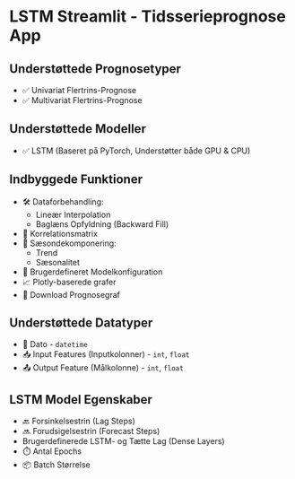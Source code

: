 # LSTM Streamlit - Tidsserieprognose App

## Understøttede Prognosetyper
- ✅ Univariat Flertrins-Prognose
- ✅ Multivariat Flertrins-Prognose

## Understøttede Modeller
- ✅ LSTM (Baseret på PyTorch, Understøtter både GPU & CPU)

## Indbyggede Funktioner
- 🛠️ Dataforbehandling:
  - Lineær Interpolation
  - Baglæns Opfyldning (Backward Fill)
- 🔢 Korrelationsmatrix
- 🔄 Sæsondekomponering:
  - Trend
  - Sæsonalitet
- 🧠 Brugerdefineret Modelkonfiguration
- 📈 Plotly-baserede grafer
- 💾 Download Prognosegraf

## Understøttede Datatyper
- 📆 Dato - `datetime`
- 📥 Input Features (Inputkolonner) - `int`, `float`
- 📤 Output Feature (Målkolonne) - `int`, `float`

## LSTM Model Egenskaber
- 🔙 Forsinkelsestrin (Lag Steps)
- 🔜 Forudsigelsestrin (Forecast Steps)
- Brugerdefinerede LSTM- og Tætte Lag (Dense Layers)
- ⏱️ Antal Epochs
- 📦 Batch Størrelse
